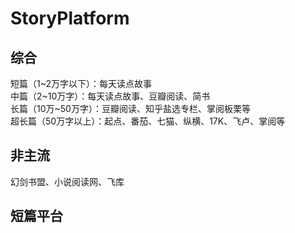 # StoryPlatform


  
   
## 综合   
   
短篇（1~2万字以下）：每天读点故事  
中篇（2~10万字）：每天读点故事、豆瓣阅读、简书   
长篇（10万~50万字）：豆瓣阅读、知乎盐选专栏、掌阅板栗等   
超长篇（50万字以上）：起点、番茄、七猫、纵横、17K、飞卢、掌阅等   


## 非主流   
幻剑书盟、小说阅读网、飞库  
   
  
## 短篇平台   

